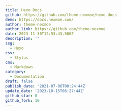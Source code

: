 ```yaml
---
title: Hexo Docs
github: https://github.com/theme-nexmoe/hexo-docs
demo: https://docs.nexmoe.com/
author: theme-nexmoe
author_link: https://github.com/theme-nexmoe
date: 2023-11-30T12:53:43.506Z
description: ''
ssg:
  - Hexo
css:
  - Stylus
cms:
  - Markdown
category:
  - Documentation
draft: false
publish_date: '2021-07-06T00:24:44Z'
update_date: '2023-10-15T06:27:44Z'
github_star: 0
github_fork: 10
---
```

